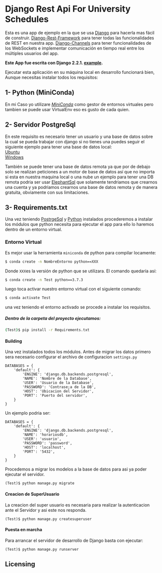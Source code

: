 # Django Rest Api For University Schedules

Esta es una app de ejemplo en la que se usa
[Django](https://www.djangoproject.com/) para hacerla mas fácil de construir.
[Django-Rest-Framework](https://www.django-rest-framework.org/) para tener todas las funcionalidades de REST en nuestra app.
[Django-Channels](https://channels.readthedocs.io/en/latest/) para tener funcionalidades de los WebSockets e implementar comunicación en tiempo real entre los múltiples usuarios del app.

**Este App fue escrita con Django 2.2.1.
[example](https://gitlab.com/mareasperez7/horarios).**


Ejecutar esta aplicación en su máquina local en desarrollo funcionará
bien, Aunque necesitas instalar todos los requisitos:
## 1- Python (MiniConda)
En mi Caso yo utilizare [*MiniConda*](https://hcosta.github.io/instalardjango.com/) como gestor de entornos virtuales pero tambien se puede usar VirtualEnv eso es gusto de cada quien.  
## 2- Servidor PostgreSql
En este requisito es necesario tener un usuario y una base de datos sobre la cual se pueda trabajar con django si no tienes una puedes seguir el siguiente ejemplo para tener una base de datos local:
<br>
[Ubuntu](https://medium.com/crehana/creaci%C3%B3n-de-usuario-en-postgresql-10-4-y-ubuntu-18-04-9e80fe077f7e) 
<br>
[Windows](https://parzibyte.me/blog/2019/04/05/instalar-postgresql-11-windows/)
<br>

También se puede tener una base de datos remota ya que por de debajo solo se realizan peticiones a un motor de base de datos así que no importa si esta en nuestra maquina local o una nube un ejemplo para tener una DB remota podria ser usar [ElephantSql](https://www.elephantsql.com/)  que solamente tendriamos que crearnos una cuenta y ya podriamos crearnos una base de datos remota y de manera gratuita, obviamente con sus limitaciones.
## 3- Requirements.txt
Una vez teniendo [PostrgeSql](https://gitlab.com/mareasperez7/horarios/blob/master/README.md#3-requirementstxt) y [ Python](https://gitlab.com/mareasperez7/horarios/blob/master/README.md#1-python-miniconda) instalados procederemos a instalar los módulos que python necesita para ejecutar el app para ello lo haremos dentro de un entorno virtual.
### Entorno Virtual

  
Es mejor usar la herramienta `miniconda` de python para compilar locamente:

```sh
$ conda create -n NombreEntorno python==XXX
```
Donde `XXX`es la versión de python que se utilizara. El comando quedaría así:
```sh
$ conda create -n Test python==3.7.3
```
luego toca activar nuestro entorno virtual con el siguiente comando:
```sh
$ conda activate Test
```
una vez teniendo el entorno activado se procede a instalar los requisitos.
##### Dentro de la carpeta del proyecto ejecutamos:
```sh
(Test)$ pip install -r Requirements.txt
```
#### Building

Una vez instalados todos los módulos. 
Antes de migrar los datos primero sera necesario configurar el archivo de configuracion `settings.py`
```
DATABASES = {
    'default': {
        'ENGINE': 'django.db.backends.postgresql',
        'NAME': 'Nombre de la Database',
        'USER': 'Usuario de la Database',
        'PASSWORD': 'Contrase;a de la DB',
        'HOST': 'Ubicacion del Servidor',
        'PORT': 'Puerto del servidor',
    }
}
``` 
Un ejemplo podria ser:
```
DATABASES = {
    'default': {
        'ENGINE': 'django.db.backends.postgresql',
        'NAME': 'horariosdb',
        'USER': 'usuario',
        'PASSWORD': 'password',
        'HOST': 'localhost',
        'PORT': '5432',
    }
}
```
Procedemos a migrar los modelos a la base de datos para asi ya poder ejecutar el servidor.
```
(Test)$ python manage.py migrate
```
#### Creacion de SuperUsuario
La creacion del super usuario es necesaria para realizar la autenticacion ante el Servidor y asi este nos responda.
```
(Test)$ python manage.py createsuperuser
```

#### Puesta en marcha
Para arrancar el servidor de desarrollo de Django basta con ejecutar:
```
(Test)$ python manage.py runserver
```


## Licensing